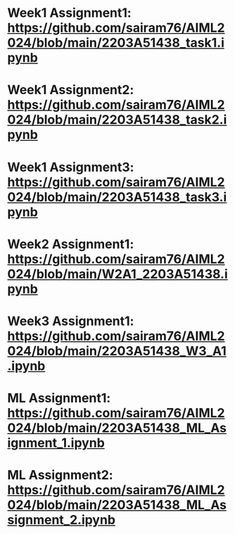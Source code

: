# Week1 Assignment1: https://github.com/sairam76/AIML2024/blob/main/2203A51438_task1.ipynb
# Week1 Assignment2: https://github.com/sairam76/AIML2024/blob/main/2203A51438_task2.ipynb
# Week1 Assignment3: https://github.com/sairam76/AIML2024/blob/main/2203A51438_task3.ipynb
# Week2 Assignment1: https://github.com/sairam76/AIML2024/blob/main/W2A1_2203A51438.ipynb
# Week3 Assignment1: https://github.com/sairam76/AIML2024/blob/main/2203A51438_W3_A1.ipynb
# ML Assignment1: https://github.com/sairam76/AIML2024/blob/main/2203A51438_ML_Asignment_1.ipynb
# ML Assignment2: https://github.com/sairam76/AIML2024/blob/main/2203A51438_ML_Assignment_2.ipynb
